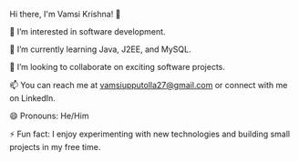 Hi there, I'm Vamsi Krishna! 👋

👀 I’m interested in software development.

🌱 I’m currently learning Java, J2EE, and MySQL.

💞️ I’m looking to collaborate on exciting software projects.

📫 You can reach me at vamsiupputolla27@gmail.com or connect with me on LinkedIn.

😄 Pronouns: He/Him

⚡ Fun fact: I enjoy experimenting with new technologies and building small projects in my free time.
